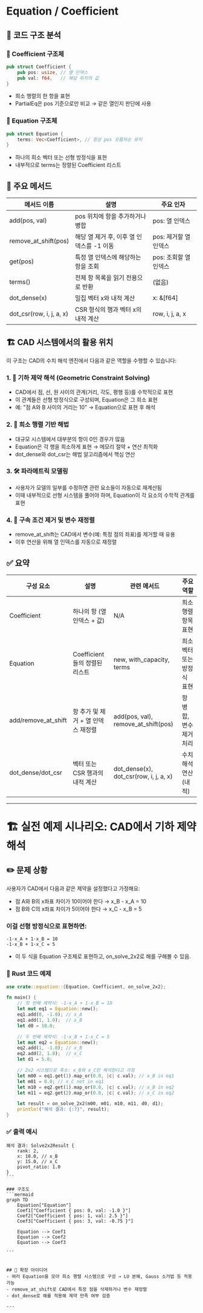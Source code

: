 # Equation / Coefficient

## 🧠 코드 구조 분석
### 🔹 Coefficient 구조체
```rust
pub struct Coefficient {
    pub pos: usize, // 열 인덱스
    pub val: f64,   // 해당 위치의 값
}
```

- 희소 행렬의 한 항을 표현
- PartialEq은 pos 기준으로만 비교 → 같은 열인지 판단에 사용

### 🔹 Equation 구조체
```rust
pub struct Equation {
    terms: Vec<Coefficient>, // 항상 pos 오름차순 유지
}
```

- 하나의 희소 벡터 또는 선형 방정식을 표현
- 내부적으로 terms는 정렬된 Coefficient 리스트

## 🔧 주요 메서드

| 메서드 이름              | 설명                                      | 주요 인자         |
|--------------------------|-------------------------------------------|--------------------|
| add(pos, val)            | pos 위치에 항을 추가하거나 병합           | pos: 열 인덱스     |
| remove_at_shift(pos)     | 해당 열 제거 후, 이후 열 인덱스를 -1 이동 | pos: 제거할 열 인덱스 |
| get(pos)                 | 특정 열 인덱스에 해당하는 항을 조회       | pos: 조회할 열 인덱스 |
| terms()                  | 전체 항 목록을 읽기 전용으로 반환         | (없음)             |
| dot_dense(x)             | 밀집 벡터 x와 내적 계산                   | x: &[f64]          |
| dot_csr(row, i, j, a, x) | CSR 형식의 행과 벡터 x의 내적 계산        | row, i, j, a, x    |



## 🏗️ CAD 시스템에서의 활용 위치
이 구조는 CAD의 수치 해석 엔진에서 다음과 같은 역할을 수행할 수 있습니다:

### 1. 🎯 기하 제약 해석 (Geometric Constraint Solving)
- CAD에서 점, 선, 원 사이의 관계(거리, 각도, 평행 등)를 수학적으로 표현
- 이 관계들은 선형 방정식으로 구성되며, Equation은 그 희소 표현
- 예: "점 A와 B 사이의 거리는 10" → Equation으로 표현 후 해석

### 2. 🧮 희소 행렬 기반 해법
- 대규모 시스템에서 대부분의 항이 0인 경우가 많음
- Equation은 각 행을 희소하게 표현 → 메모리 절약 + 연산 최적화
- dot_dense와 dot_csr는 해법 알고리즘에서 핵심 연산

### 3. 🛠️ 파라메트릭 모델링
- 사용자가 모델의 일부를 수정하면 관련 요소들이 자동으로 재계산됨
- 이때 내부적으로 선형 시스템을 풀어야 하며, Equation이 각 요소의 수학적 관계를 표현

### 4. 📐 구속 조건 제거 및 변수 재정렬
- remove_at_shift는 CAD에서 변수(예: 특정 점의 좌표)를 제거할 때 유용
- 이후 연산을 위해 열 인덱스를 자동으로 재정렬

## ✅ 요약
| 구성 요소             | 설명                                      | 관련 메서드                  | 주요 역할                     |
|----------------------|-------------------------------------------|------------------------------|-------------------------------|
| Coefficient          | 하나의 항 (열 인덱스 + 값)                | N/A                          | 희소 행렬 항목 표현           |
| Equation             | Coefficient들의 정렬된 리스트             | new, with_capacity, terms    | 희소 벡터 또는 방정식 표현    |
| add/remove_at_shift  | 항 추가 및 제거 + 열 인덱스 재정렬        | add(pos, val), remove_at_shift(pos) | 항 병합, 변수 제거 처리       |
| dot_dense/dot_csr    | 벡터 또는 CSR 행과의 내적 계산            | dot_dense(x), dot_csr(row, i, j, a, x) | 수치 해석 연산 (내적)         |

---

# 🏗️ 실전 예제 시나리오: CAD에서 기하 제약 해석

## ✏️ 문제 상황
사용자가 CAD에서 다음과 같은 제약을 설정했다고 가정해요:
- 점 A와 B의 x좌표 차이가 10이어야 한다 → x_B - x_A = 10
- 점 B와 C의 x좌표 차이가 5이어야 한다 → x_C - x_B = 5

### 이걸 선형 방정식으로 표현하면:
```
-1·x_A + 1·x_B = 10
-1·x_B + 1·x_C = 5
```

- 이 두 식을 Equation 구조체로 표현하고, on_solve_2x2로 해를 구해볼 수 있음.

### 🧪 Rust 코드 예제
```rust
use crate::equation::{Equation, Coefficient, on_solve_2x2};

fn main() {
    // 첫 번째 제약식: -1·x_A + 1·x_B = 10
    let mut eq1 = Equation::new();
    eq1.add(0, -1.0); // x_A
    eq1.add(1, 1.0);  // x_B
    let d0 = 10.0;

    // 두 번째 제약식: -1·x_B + 1·x_C = 5
    let mut eq2 = Equation::new();
    eq2.add(1, -1.0); // x_B
    eq2.add(2, 1.0);  // x_C
    let d1 = 5.0;

    // 2x2 시스템으로 축소: x_B와 x_C만 해석한다고 가정
    let m00 = eq1.get(1).map_or(0.0, |c| c.val); // x_B in eq1
    let m01 = 0.0; // x_C not in eq1
    let m10 = eq2.get(1).map_or(0.0, |c| c.val); // x_B in eq2
    let m11 = eq2.get(2).map_or(0.0, |c| c.val); // x_C in eq2

    let result = on_solve_2x2(m00, m01, m10, m11, d0, d1);
    println!("해석 결과: {:?}", result);
}
```


### ✅ 출력 예시
````
해석 결과: Solve2x2Result {
    rank: 2,
    x: 10.0, // x_B
    y: 15.0, // x_C
    pivot_ratio: 1.0
}
```

### 구조도
```mermaid
graph TD
    Equation["Equation"]
    Coef1["Coefficient { pos: 0, val: -1.0 }"]
    Coef2["Coefficient { pos: 1, val: 2.5 }"]
    Coef3["Coefficient { pos: 3, val: -0.75 }"]

    Equation --> Coef1
    Equation --> Coef2
    Equation --> Coef3

```


## 🧠 확장 아이디어
- 여러 Equation을 모아 희소 행렬 시스템으로 구성 → LU 분해, Gauss 소거법 등 적용 가능
- remove_at_shift로 CAD에서 특정 점을 삭제하거나 변수 재정렬
- dot_dense로 해를 적용해 제약 만족 여부 검증

---

